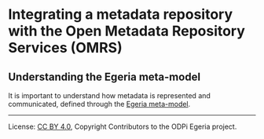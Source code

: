 <!-- SPDX-License-Identifier: CC-BY-4.0 -->
<!-- Copyright Contributors to the ODPi Egeria project. -->

# Integrating a metadata repository with the Open Metadata Repository Services (OMRS)

## Understanding the Egeria meta-model

It is important to understand how metadata is represented and communicated, 
defined through the [Egeria meta-model](metadata-meta-model.md).



----
License: [CC BY 4.0](https://creativecommons.org/licenses/by/4.0/),
Copyright Contributors to the ODPi Egeria project.

